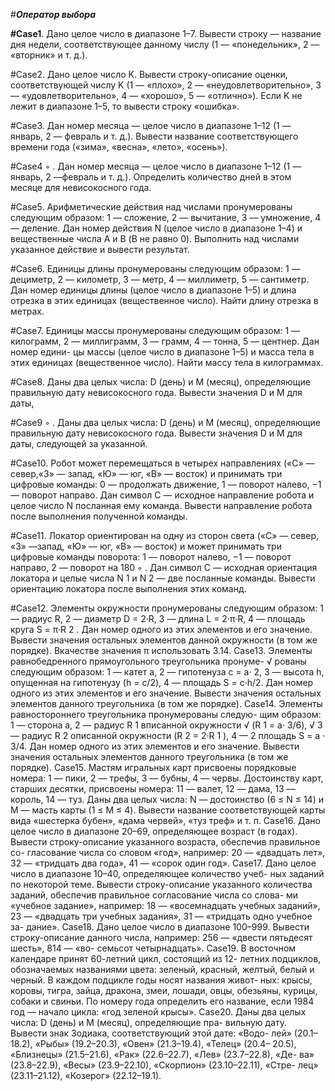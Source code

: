 #**_Оператор выбора_**

**#Case1**. Дано целое число в диапазоне 1–7. Вывести строку — название дня недели, соответствующее данному числу (1 — «понедельник», 2 — «вторник» и т. д.).

#Case2. Дано целое число K. Вывести строку-описание оценки, соответствующей числу K (1 — «плохо», 2 — «неудовлетворительно», 3 — «удовлетворительно», 
4 — «хорошо», 5 — «отлично»). Если K не лежит в диапазоне 1–5, то вывести строку «ошибка».

#Case3. Дан номер месяца — целое число в диапазоне 1–12 (1 — январь, 2 — февраль и т. д.). Вывести название соответствующего времени года («зима»,
«весна», «лето», «осень»).

#Case4 ◦ . Дан номер месяца — целое число в диапазоне 1–12 (1 — январь, 2 —февраль и т. д.). Определить количество дней в этом месяце для невисокосного года.

#Case5. Арифметические действия над числами пронумерованы следующим образом: 1 — сложение, 2 — вычитание, 3 — умножение, 4 — деление. Дан номер действия N 
(целое число в диапазоне 1–4) и вещественные числа A и B (В не равно 0). Выполнить над числами указанное действие и вывести результат.

#Case6. Единицы длины пронумерованы следующим образом: 1 — дециметр, 2 — километр, 3 — метр, 4 — миллиметр, 5 — сантиметр. Дан номер
единицы длины (целое число в диапазоне 1–5) и длина отрезка в этих единицах (вещественное число). Найти длину отрезка в метрах.

#Case7. Единицы массы пронумерованы следующим образом: 1 — килограмм, 2 — миллиграмм, 3 — грамм, 4 — тонна, 5 — центнер. Дан номер едини-
цы массы (целое число в диапазоне 1–5) и масса тела в этих единицах (вещественное число). Найти массу тела в килограммах.

#Case8. Даны два целых числа: D (день) и M (месяц), определяющие правильную дату невисокосного года. Вывести значения D и M для даты,

#Case9 ◦ . Даны два целых числа: D (день) и M (месяц), определяющие правильную дату невисокосного года. Вывести значения D и M для даты,
следующей за указанной.

#Case10. Робот может перемещаться в четырех направлениях («С» — север,«З» — запад, «Ю» — юг, «В» — восток) и принимать три цифровые команды: 0 — продолжать движение, 1 — поворот налево, −1 — поворот направо. Дан символ C — исходное направление робота и целое число N посланная ему команда. Вывести направление робота после выполнения полученной команды.

#Case11. Локатор ориентирован на одну из сторон света («С» — север, «З» —запад, «Ю» — юг, «В» — восток) и может принимать три цифровые команды поворота: 1 — поворот налево, −1 — поворот направо, 2 — поворот на
180 ◦ . Дан символ C — исходная ориентация локатора и целые числа N 1 и N 2 — две посланные команды. Вывести ориентацию локатора после выполнения этих команд.

#Case12. Элементы окружности пронумерованы следующим образом: 1 — радиус R, 2 — диаметр D = 2·R, 3 — длина L = 2·π·R, 4 — площадь круга S = π·R 2 . Дан номер одного из этих элементов и его значение. Вывести
значения остальных элементов данной окружности (в том же порядке). Вкачестве значения π использовать 3.14.
Case13. Элементы равнобедренного прямоугольного треугольника пронуме-
√
рованы следующим образом: 1 — катет a, 2 — гипотенуза c = a· 2, 3 —
высота h, опущенная на гипотенузу (h = c/2), 4 — площадь S = c·h/2.
Дан номер одного из этих элементов и его значение. Вывести значения
остальных элементов данного треугольника (в том же порядке).
Case14. Элементы равностороннего треугольника пронумерованы следую-
щим образом:
1 — сторона a, 2 — радиус R 1 вписанной окружности
√
(R 1 = a· 3/6), √
3 — радиус R 2 описанной окружности (R 2 = 2·R 1 ), 4 —
2
площадь S = a · 3/4. Дан номер одного из этих элементов и его значение.
Вывести значения остальных элементов данного треугольника (в том же
порядке).
Case15. Мастям игральных карт присвоены порядковые номера: 1 — пики,
2 — трефы, 3 — бубны, 4 — червы. Достоинству карт, старших десятки,
присвоены номера: 11 — валет, 12 — дама, 13 — король, 14 — туз. Даны
два целых числа: N — достоинство (6 ≤ N ≤ 14) и M — масть карты
(1 ≤ M ≤ 4). Вывести название соответствующей карты вида «шестерка
бубен», «дама червей», «туз треф» и т. п.
Case16. Дано целое число в диапазоне 20–69, определяющее возраст (в годах).
Вывести строку-описание указанного возраста, обеспечив правильное со-
гласование числа со словом «год», например: 20 — «двадцать лет», 32 —
«тридцать два года», 41 — «сорок один год».
Case17. Дано целое число в диапазоне 10–40, определяющее количество учеб-
ных заданий по некоторой теме. Вывести строку-описание указанного
количества заданий, обеспечив правильное согласование числа со слова-
ми «учебное задание», например: 18 — «восемнадцать учебных заданий»,
23 — «двадцать три учебных задания», 31 — «тридцать одно учебное за-
дание».
Case18. Дано целое число в диапазоне 100–999. Вывести строку-описание
данного числа, например: 256 — «двести пятьдесят шесть», 814 — «во-
семьсот четырнадцать».
Case19. В восточном календаре принят 60-летний цикл, состоящий из 12-
летних подциклов, обозначаемых названиями цвета: зеленый, красный,
желтый, белый и черный. В каждом подцикле годы носят названия живот-
ных: крысы, коровы, тигра, зайца, дракона, змеи, лошади, овцы, обезьяны,
курицы, собаки и свиньи. По номеру года определить его название, если
1984 год — начало цикла: «год зеленой крысы».
Case20. Даны два целых числа: D (день) и M (месяц), определяющие пра-
вильную дату. Вывести знак Зодиака, соответствующий этой дате: «Водо-
лей» (20.1–18.2), «Рыбы» (19.2–20.3), «Овен» (21.3–19.4), «Телец» (20.4–
20.5), «Близнецы» (21.5–21.6), «Рак» (22.6–22.7), «Лев» (23.7–22.8), «Де-
ва» (23.8–22.9), «Весы» (23.9–22.10), «Скорпион» (23.10–22.11), «Стре-
лец» (23.11–21.12), «Козерог» (22.12–19.1).
